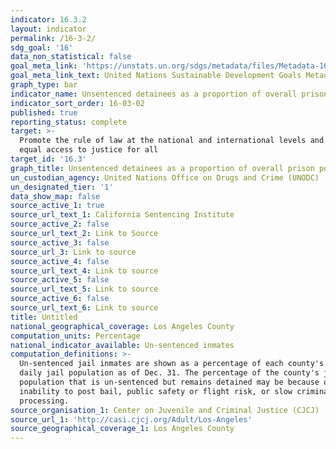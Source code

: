 ```yaml
---
indicator: 16.3.2
layout: indicator
permalink: /16-3-2/
sdg_goal: '16'
data_non_statistical: false
goal_meta_link: 'https://unstats.un.org/sdgs/metadata/files/Metadata-16-03-02.pdf'
goal_meta_link_text: United Nations Sustainable Development Goals Metadata (PDF 209 KB)
graph_type: bar
indicator_name: Unsentenced detainees as a proportion of overall prison population
indicator_sort_order: 16-03-02
published: true
reporting_status: complete
target: >-
  Promote the rule of law at the national and international levels and ensure
  equal access to justice for all
target_id: '16.3'
graph_title: Unsentenced detainees as a proportion of overall prison population
un_custodian_agency: United Nations Office on Drugs and Crime (UNODC)
un_designated_tier: '1'
data_show_map: false
source_active_1: true
source_url_text_1: California Sentencing Institute
source_active_2: false
source_url_text_2: Link to Source
source_active_3: false
source_url_3: Link to source
source_active_4: false
source_url_text_4: Link to source
source_active_5: false
source_url_text_5: Link to source
source_active_6: false
source_url_text_6: Link to source
title: Untitled
national_geographical_coverage: Los Angeles County
computation_units: Percentage
national_indicator_available: Un-sentenced inmates
computation_definitions: >-
  Un-sentenced jail inmates are shown as a percentage of each county's average
  daily jail population as of Dec. 31. The percentage of the county's jail
  population that is un-sentenced but remains detained may be because of
  inability to post bail, public safety or flight risk, or slow criminal justice
  processing.
source_organisation_1: Center on Juvenile and Criminal Justice (CJCJ)
source_url_1: 'http://casi.cjcj.org/Adult/Los-Angeles'
source_geographical_coverage_1: Los Angeles County
---
```

